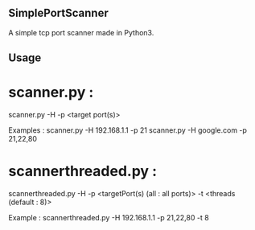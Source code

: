 ## SimplePortScanner
A simple tcp port scanner made in Python3.


## Usage

# scanner.py : 
scanner.py -H <target host> -p <target port(s)>

Examples :
scanner.py -H 192.168.1.1 -p 21
scanner.py -H google.com -p 21,22,80


# scannerthreaded.py : 
scannerthreaded.py -H <targetHost> -p <targetPort(s) (all : all ports)> -t <threads (default : 8)>

Example :
scannerthreaded.py -H 192.168.1.1 -p 21,22,80 -t 8

